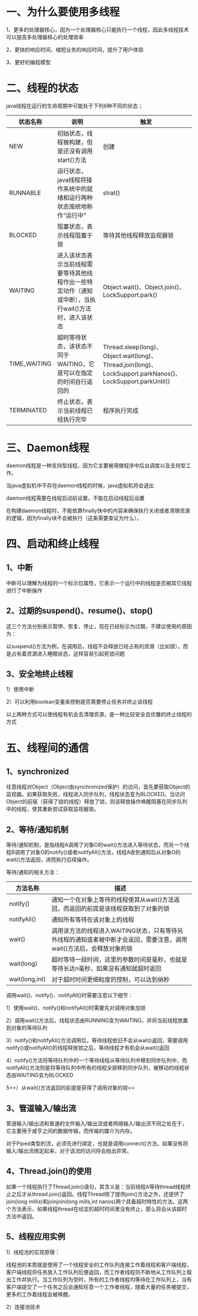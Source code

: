 # 一、为什么要使用多线程

1、更多的处理器核心，因为一个处理器核心只能执行一个线程，因此多线程技术可以提高多处理器核心的处理效率

2、更快的响应时间，缩短业务的响应时间，提升了用户体验

3、更好的编程模型

# 二、线程的状态

java线程在运行的生命周期中可能处于下列6种不同的状态；

| 状态名称     | 说明                                                         | 触发                                                         |
| ------------ | ------------------------------------------------------------ | ------------------------------------------------------------ |
| NEW          | 初始状态，线程被构建，但是还没有调用start()方法              | 创建                                                         |
| RUNNABLE     | 运行状态，java线程将操作系统中的就绪和运行两种状态笼统地称作“运行中” | strat()                                                      |
| BLOCKED      | 阻塞状态，表示线程阻塞于锁                                   | 等待其他线程释放监视器锁                                     |
| WAITING      | 进入该状态表示当前线程需要等待其他线程作出一些特定动作（通知或中断），当执行wait()方法时，进入该状态 | Object.wait()、Object.join()、LockSupport.park()             |
| TIME_WAITING | 超时等待状态，该状态不同于WAITING，它是可以在指定的时间自行返回的 | Thread.sleep(long)、Object.wait(long)、Thread.join(long)、LockSupport.parkNanos()、LockSupport.parkUntil() |
| TERMINATED   | 终止状态，表示当前线程已经执行完毕                           | 程序执行完成                                                 |

# 三、Daemon线程

daemon线程是一种支持型线程，因为它主要被用做程序中后台调度以及支持型工作。

当java虚拟机中不存在daemon线程的时候，java虚拟机将会退出

daemon线程需要在线程启动前设置，不能在启动线程后设置

在构建daemon线程时，不能依靠finally快中的内容来确保执行关闭或者清理资源的逻辑，因为finally块不会被执行（这条需要查证为什么）。

# 四、启动和终止线程

## 1、中断

中断可以理解为线程的一个标示位属性，它表示一个运行中的线程是否被其它线程进行了中断操作

## 2、过期的suspend()、resume()、stop()

这三个方法分别表示暂停、恢复、停止，现在已经标示为过期，不建议使用的原因为：

以suspend()方法为例，在调用后，线程不会释放已经占有的资源（比如锁），而是占有着资源进入睡眠状态，这样容易引起死锁问题

## 3、安全地终止线程

1）使用中断

2）可以利用boolean变量来控制是否需要停止任务并终止该线程

以上两种方式可以使线程有机会去清理资源，是一种比较安全且优雅的终止线程的方式

# 五、线程间的通信

## 1、synchronized

任意线程对Object（Object由synchronized保护）的访问，首先要获取Object的监视器。如果获取失败，线程进入同步队列，线程状态变为BLOCKED。当访问Object的前驱（获得了锁的线程）释放了锁，则该释放操作唤醒阻塞在同步队列中的线程，使其重新尝试获取监视器锁。

## 2、等待/通知机制

等待/通知机制，是指线程A调用了对象O的wait()方法进入等待状态，而另一个线程B调用了对象O的notify()或者notifyAll()方法，线程A收到通知后从对象O的wait()方法返回，进而执行后续操作。

等待/通知的相关方法：

| 方法名称       | 描述                                                         |
| -------------- | ------------------------------------------------------------ |
| notify()       | 通知一个在对象上等待的线程使其从wait()方法返回，而返回的前提是该线程获取到了对象的锁 |
| notifyAll()    | 通知所有等待在该对象上的线程                                 |
| wait()         | 调用该方法的线程进入WAITING状态，只有等待另外线程的通知或者被中断才会返回，需要注意，调用wait()方法后，会释放对象的锁 |
| wait(long)     | 超时等待一段时间，这里的参数时间是毫秒，也就是等待长达n毫秒，如果没有通知就超时返回 |
| wait(long,int) | 对于超时时间更细粒度的控制，可以达到纳秒                     |

调用wait()、notify()、notifyAll()时需要注意以下细节：

1）使用wait()、notify()和notifyAll()时需要先对调用对象加锁

2）调用wait()方法后，线程状态由RUNNING变为WAITING，并将当前线程放置到对象的等待队列

3）notify()和notifyAll()方法调用后，等待线程依旧不会从wait()返回，需要调用notify()或notifyAll()的线程释放锁之后，等待线程才有机会从wait()返回

4）notify()方法将等待队列中的一个等待线程从等待队列中移到同步队列中，而notifyAll()方法则是将等待队列中所有的线程全部移到同步队列，被移动的线程状态由WAITING变为BLOCKED

5==）从wait()方法返回的前提是获得了调用对象的锁==

## 3、管道输入/输出流

管道输入/输出流和普通的文件输入/输出流或者网络输入/输出流不同之处在于，它主要用于咸亨之间的数据传输，而传输的媒介为内存。

对于Piped类型的流，必须先进行绑定，也就是调用connect()方法，如果没有将输入/输出流绑定起来，对于该流的访问将会抛出异常。

## 4、Thread.join()的使用

如果一个线程执行了Thread.join()语句，其含义是：当前线程A等待thread线程终止之后才从thread.join()返回。线程Thread除了提供join()方法之外，还提供了join(long millis)和joinjoin(long mills,int nanos)两个具备超时特性的方法。这两个方法表示，如果线程thread在给定的超时时间里没有终止，那么将会从该超时方法中返回。

## 5、线程应用实例

1）线程池的实现原理：

线程池的本质就是使用了一个线程安全的工作队列连接工作着线程和客户端线程，客户端线程将任务放入工作队列后便返回，而工作者线程则不断地从工作队列上取出工作并执行。当工作队列为空时，所有的工作者线程均等待在工作队列上，当有客户端提交了一个任务之后会通知任意一个工作者线程，随着大量的任务被提交，更多的工作着线程会被唤醒。

2）连接池技术

